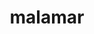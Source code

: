 ---
id: 687
title: malamar
types: [dark,psychic]
image: https://raw.githubusercontent.com/PokeAPI/sprites/master/sprites/pokemon/687.png
---
